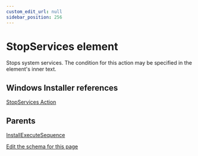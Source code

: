 ```yaml
---
custom_edit_url: null
sidebar_position: 256
---
```

# StopServices element
Stops system services. The condition for this action may be specified in the element's inner text.

## Windows Installer references
[StopServices Action](https://docs.microsoft.com/en-us/windows/win32/msi/stopservices-action)

## Parents
[InstallExecuteSequence](installexecutesequence.md)

[Edit the schema for this page](https://github.com/wixtoolset/web/blob/master/src/xsd4/wix.xsd)